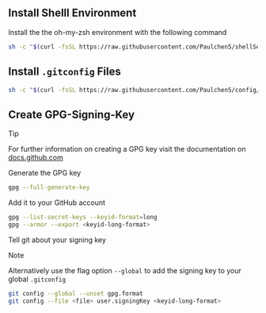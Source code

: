 ## Install Shelll Environment

Install the the oh-my-zsh environment with the following command

```bash
sh -c "$(curl -fsSL https://raw.githubusercontent.com/Paulchen5/shellSetup/main/setup.sh)"
```

## Install `.gitconfig` Files

```bash
sh -c "$(curl -fsSL https://raw.githubusercontent.com/Paulchen5/config/main/setup_git.sh)"
```

## Create GPG-Signing-Key

> [!TIP]
> For further information on creating a GPG key visit the documentation on [docs.github.com](https://docs.github.com/en/authentication/managing-commit-signature-verification/generating-a-new-gpg-key)

Generate the GPG key

```bash
gpg --full-generate-key
```

Add it to your GitHub account

```bash
gpg --list-secret-keys --keyid-format=long
gpg --armor --export <keyid-long-format>
```

Tell git about your signing key

> [!NOTE]
> Alternatively use the flag option `--global` to add the signing key to your global `.gitconfig`

```bash
git config --global --unset gpg.format
git config --file <file> user.signingKey <keyid-long-format>
```
